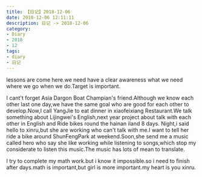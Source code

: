 ```yaml
---
title: 【日记】2018-12-06
date: 2018-12-06 12:11:11
description: 日记 -> 2018-12-06
category:
- Diary
- 2018
- 12
tags:
- diary
- 日记
---
```


lessons are come here.we need have a clear awareness what we need where we go when we do.Target is important.

I cant't forget Asia Dargon Boat Champian's friend.Although we know each other last one day,we have the same goal who are good for each other to develop.Now,I call YangJie to eat dinner in xiaofeixiang Restaurant.We talk something about Lijingwei's English,next year project about talk with each other in English and Ride bikes round the hainan iland 8 days.
Night,i said hello to xinru,but she are working who can't talk with me.I want to tell her ride a bike around ShunFengPark at weekend.Soon,she send me a music called hero who say she like working while listening to songs,which stop my considerate to listen this music.The music has lots of mean to translate.

I try to complete my math work.but i know it impossible.so i need to finish after days.math is important,but girl is more important.my heart is you xinru.

